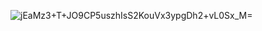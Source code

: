 ![jEaMz3+T+JO9CP5uszhIsS2KouVx3ypgDh2+vL0Sx_M=](https://github.com/muhakbarhamid21/google-ai-learning-flow/assets/72149133/31a0d2e8-23c8-4111-8770-de9e8eadc393)
